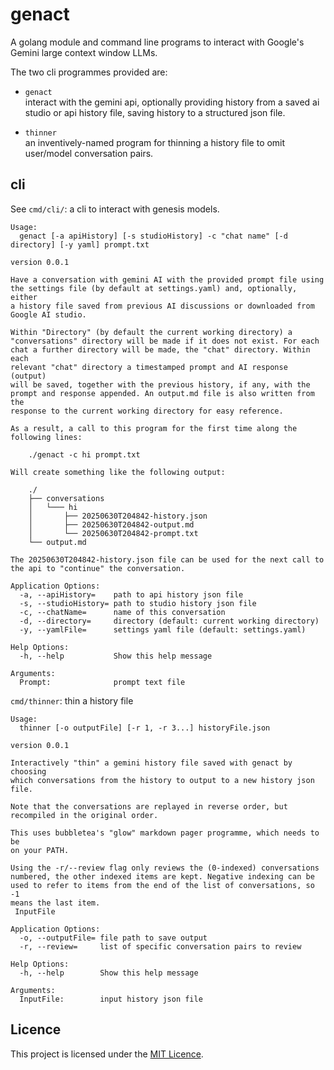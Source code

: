 # genact

A golang module and command line programs to interact with Google's
Gemini large context window LLMs.

The two cli programmes provided are:

* `genact`\
  interact with the gemini api, optionally providing history from a
  saved ai studio or api history file, saving history to a structured
  json file.

* `thinner`\
  an inventively-named program for thinning a history file to omit
  user/model conversation pairs.

## cli

See `cmd/cli/`: a cli to interact with genesis models.

```
Usage:
  genact [-a apiHistory] [-s studioHistory] -c "chat name" [-d directory] [-y yaml] prompt.txt

version 0.0.1

Have a conversation with gemini AI with the provided prompt file using
the settings file (by default at settings.yaml) and, optionally, either
a history file saved from previous AI discussions or downloaded from
Google AI studio.

Within "Directory" (by default the current working directory) a
"conversations" directory will be made if it does not exist. For each
chat a further directory will be made, the "chat" directory. Within each
relevant "chat" directory a timestamped prompt and AI response (output)
will be saved, together with the previous history, if any, with the
prompt and response appended. An output.md file is also written from the
response to the current working directory for easy reference.

As a result, a call to this program for the first time along the
following lines:

	./genact -c hi prompt.txt

Will create something like the following output:

	./
	├── conversations
	│   └─── hi
	│       ├── 20250630T204842-history.json
	│       ├── 20250630T204842-output.md
	│       └── 20250630T204842-prompt.txt
	└── output.md

The 20250630T204842-history.json file can be used for the next call to
the api to "continue" the conversation.

Application Options:
  -a, --apiHistory=    path to api history json file
  -s, --studioHistory= path to studio history json file
  -c, --chatName=      name of this conversation
  -d, --directory=     directory (default: current working directory)
  -y, --yamlFile=      settings yaml file (default: settings.yaml)

Help Options:
  -h, --help           Show this help message

Arguments:
  Prompt:              prompt text file

```

`cmd/thinner`: thin a history file

```
Usage:
  thinner [-o outputFile] [-r 1, -r 3...] historyFile.json

version 0.0.1

Interactively "thin" a gemini history file saved with genact by choosing
which conversations from the history to output to a new history json file.

Note that the conversations are replayed in reverse order, but
recompiled in the original order.

This uses bubbletea's "glow" markdown pager programme, which needs to be
on your PATH.

Using the -r/--review flag only reviews the (0-indexed) conversations
numbered, the other indexed items are kept. Negative indexing can be
used to refer to items from the end of the list of conversations, so -1
means the last item.
 InputFile

Application Options:
  -o, --outputFile= file path to save output
  -r, --review=     list of specific conversation pairs to review

Help Options:
  -h, --help        Show this help message

Arguments:
  InputFile:        input history json file

```

## Licence

This project is licensed under the [MIT Licence](LICENCE).
